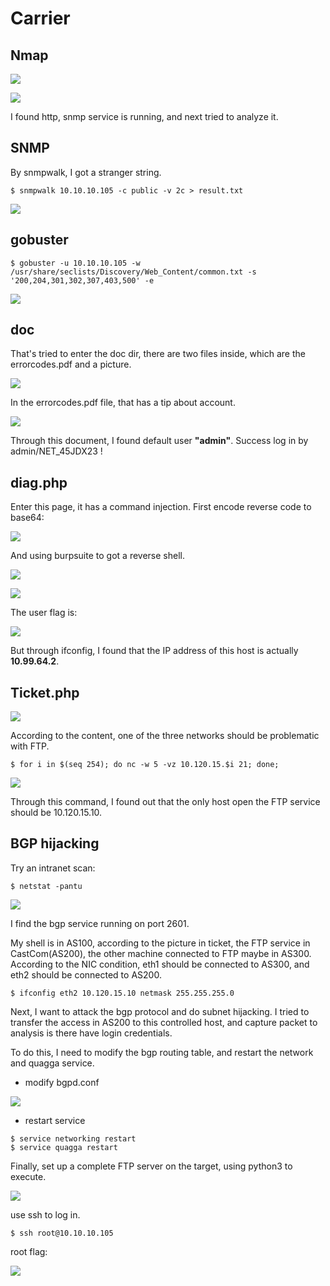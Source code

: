 # Carrier
## Nmap
![](https://i.imgur.com/XaMYmVO.png)

![](https://i.imgur.com/tmKsFVD.png)

I found http, snmp service is running, and next tried to analyze it.
## SNMP
By snmpwalk, I got a stranger string.
```
$ snmpwalk 10.10.10.105 -c public -v 2c > result.txt
```
![](https://i.imgur.com/RJi5UbD.png)
## gobuster
```
$ gobuster -u 10.10.10.105 -w /usr/share/seclists/Discovery/Web_Content/common.txt -s '200,204,301,302,307,403,500' -e 
```
![](https://i.imgur.com/uzbGi18.png)

## doc
That's tried to enter the doc dir, there are two files inside, which are the errorcodes.pdf and a picture.

![](https://i.imgur.com/VeJZAEZ.png)

In the errorcodes.pdf file, that has a tip about account.

![](https://i.imgur.com/AsiwqIf.png)

Through this document, I found default user **"admin"**.
Success log in by admin/NET_45JDX23 !
## diag.php
Enter this page, it has a command injection.
First encode reverse code to base64:

![](https://i.imgur.com/7VQHNCW.png)

And using burpsuite to got a reverse shell.

![](https://i.imgur.com/099AEVl.png)

![](https://i.imgur.com/V6Ti0g8.png)

The user flag is:

![](https://i.imgur.com/wFQhKOg.png)

But through ifconfig, I found that the IP address of this host is actually **10.99.64.2**.
## Ticket.php
![](https://i.imgur.com/goTJsmb.png)

According to the content, one of the three networks should be problematic with FTP.
```
$ for i in $(seq 254); do nc -w 5 -vz 10.120.15.$i 21; done;
```
![](https://i.imgur.com/VhzSunS.png)

Through this command, I found out that the only host open the FTP service should be 10.120.15.10.
## BGP hijacking
Try an intranet scan:
```
$ netstat -pantu
```
![](https://i.imgur.com/2EYhJmY.png)

I find the bgp service running on port 2601.

My shell is in AS100, according to the picture in ticket, the FTP service in CastCom(AS200), the other machine connected to FTP maybe in AS300.
According to the NIC condition, eth1 should be connected to AS300, and eth2 should be connected to AS200.
```
$ ifconfig eth2 10.120.15.10 netmask 255.255.255.0
```
Next, I want to attack the bgp protocol and do subnet hijacking.
I tried to transfer the access in AS200 to this controlled host, and capture packet to analysis is there have login credentials.

To do this, I need to modify the bgp routing table, and restart the network and quagga service.

- modify bgpd.conf

![](https://i.imgur.com/luqW21r.png)

- restart service
```
$ service networking restart
$ service quagga restart
```

Finally, set up a complete FTP server on the target, using python3 to execute.

![](https://i.imgur.com/5CEvoUN.png)

use ssh to log in.
```
$ ssh root@10.10.10.105
```
root flag:

![](https://i.imgur.com/bzSRpLq.png)

